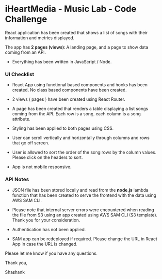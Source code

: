 # iHeartMedia - Music Lab - Code Challenge

React application has been created that shows a list of songs with their information and metrics displayed.

The app has **2 pages (views)**: A landing page, and a page to show data coming from an API.

- Everything has been written in JavaScript / Node.

### UI Checklist

- React App using functional based components and hooks has been created. No class based components have been created.

- 2 views ( pages ) have been created using React Router.

- A page has been created that renders a table displaying a list songs coming from the API. Each row is a song, each column is a song attribute.

- Styling has been applied to both pages using CSS.

- User can scroll vertically and horizontally through columns and rows that go off screen.

- User is allowed to sort the order of the song rows by the column values. Please click on the headers to sort.

- App is not mobile responsive.

### API Notes

- JSON file has been stored locally and read from the **node.js** lambda function that has been created to serve the frontend with the data using AWS SAM CLI.

- Please note that internal server errors were encountered when reading the file from S3 using an app created using AWS SAM CLI (S3 template). Thank you for your consideration.

- Authentication has not been applied.

- SAM app can be redeployed if required. Please change the URL in React App in case the URL is changed.


Please let me know if you have any questions.

Thank you,

Shashank
